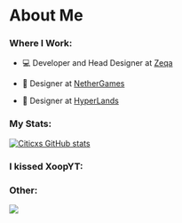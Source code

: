 <h1 align="left"> About Me </h1>


### Where I Work:
- 💻 Developer and Head Designer at [Zeqa](https://github.com/zeqanetwork)

- 🎨 Designer at [NetherGames](https://github.com/NetherGamesMC)
- 🎨 Designer at [HyperLands](https://github.com/HyperLandsBE)


### My Stats:
[![Citicxs GitHub stats](https://github-readme-stats.vercel.app/api?username=Citicx&theme=tokyonight&show_icons=true&count_private=true)](https://github.com/anuraghazra/github-readme-stats)





### I kissed XoopYT:



### Other:
![](https://komarev.com/ghpvc/?username=Citicx&style=flat-square)
